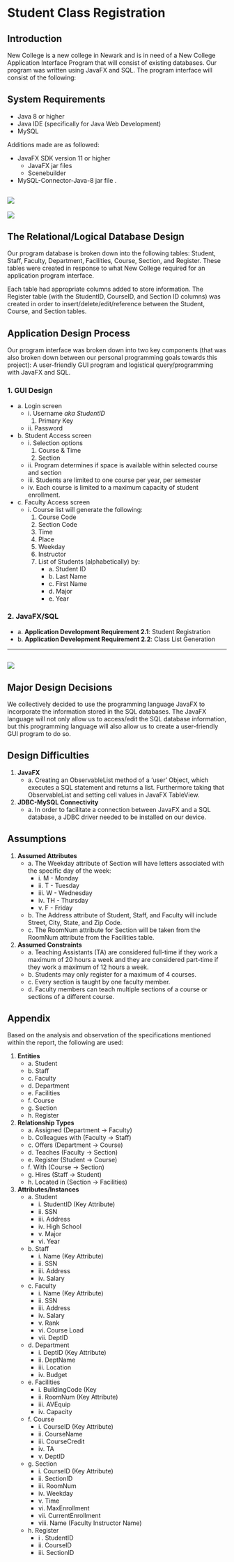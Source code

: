 # Student Class Registration

## Introduction

New College is a new college in Newark and is in need of a New College Application Interface Program that will consist of existing databases. Our program was written using JavaFX and SQL. The program interface will consist of the following:

## System Requirements

- Java 8 or higher
- Java IDE (specifically for Java Web Development)
- MySQL

Additions made are as followed:

- JavaFX SDK version 11 or higher
  - JavaFX jar files
  - Scenebuilder
- MySQL-Connector-Java-8 jar file .

## ![](images/er-diagram.png)

![](images/relational-schema.png)

## The Relational/Logical Database Design

Our program database is broken down into the following tables: Student, Staff, Faculty, Department, Facilities, Course, Section, and Register. These tables were created in response to what New College required for an application program interface.

Each table had appropriate columns added to store information. The Register table (with the StudentID, CourseID, and Section ID columns) was created in order to
insert/delete/edit/reference between the Student, Course, and Section tables.

## Application Design Process

Our program interface was broken down into two key components (that was also broken down between our personal programming goals towards this project): A user-friendly GUI program and logistical query/programming with JavaFX and SQL.

### 1. GUI Design

- a. Login screen
  - i. Username _aka_ _StudentID_
    1. Primary Key
  - ii. Password
- b. Student Access screen
  - i. Selection options
    1. Course & Time
    2. Section
  - ii. Program determines if space is available within selected course and section
  - iii. Students are limited to one course per year, per semester
  - iv. Each course is limited to a maximum capacity of student enrollment.
- c. Faculty Access screen
  - i. Course list will generate the following:
    1. Course Code
    2. Section Code
    3. Time
    4. Place
    5. Weekday
    6. Instructor
    7. List of Students (alphabetically) by:
       - a. Student ID
       - b. Last Name
       - c. First Name
       - d. Major
       - e. Year

### 2. JavaFX/SQL

- a. **Application Development Requirement 2.1**: Student Registration
- b. **Application Development Requirement 2.2**: Class List Generation

---

## ![](images/application-workflow-diagram.png)

## Major Design Decisions

We collectively decided to use the programming language JavaFX to incorporate the information stored in the SQL databases. The JavaFX language will not only allow us to access/edit the SQL database information, but this programming language will also allow us to create a user-friendly GUI program to do so.

## Design Difficulties

1. **JavaFX**
   - a. Creating an ObservableList method of a ‘user’ Object, which executes a SQL statement and returns a list. Furthermore taking that ObservableList and setting cell values in JavaFX TableView.
2. **JDBC-MySQL Connectivity**
   - a. In order to facilitate a connection between JavaFX and a SQL database, a JDBC driver needed to be installed on our device.

## Assumptions

1. **Assumed Attributes**
   - a. The Weekday attribute of Section will have letters associated with the specific day of the week:
     - i. M - Monday
     - ii. T - Tuesday
     - iii. W - Wednesday
     - iv. TH - Thursday
     - v. F - Friday
   - b. The Address attribute of Student, Staff, and Faculty will include Street, City, State, and Zip Code.
   - c. The RoomNum attribute for Section will be taken from the RoomNum attribute from the Facilities table.
2. **Assumed Constraints**
   - a. Teaching Assistants (TA) are considered full-time if they work a maximum of 20 hours a week and they are considered part-time if they work a maximum of 12 hours a week.
   - b. Students may only register for a maximum of 4 courses.
   - c. Every section is taught by one faculty member.
   - d. Faculty members can teach multiple sections of a course or sections of a different course.

## Appendix

Based on the analysis and observation of the specifications mentioned within the report, the following are used:

1. **Entities**
   - a. Student
   - b. Staff
   - c. Faculty
   - d. Department
   - e. Facilities
   - f. Course
   - g. Section
   - h. Register
2. **Relationship Types**
   - a. Assigned (Department → Faculty)
   - b. Colleagues with (Faculty → Staff)
   - c. Offers (Department → Course)
   - d. Teaches (Faculty → Section)
   - e. Register (Student → Course)
   - f. With (Course → Section)
   - g. Hires (Staff → Student)
   - h. Located in (Section → Facilities)
3. **Attributes/Instances**
   - a. Student
     - i. StudentID (Key Attribute)
     - ii. SSN
     - iii. Address
     - iv. High School
     - v. Major
     - vi. Year
   - b. Staff
     - i. Name (Key Attribute)
     - ii. SSN
     - iii. Address
     - iv. Salary
   - c. Faculty
     - i. Name (Key Attribute)
     - ii. SSN
     - iii. Address
     - iv. Salary
     - v. Rank
     - vi. Course Load
     - vii. DeptID
   - d. Department
     - i. DeptID (Key Attribute)
     - ii. DeptName
     - iii. Location
     - iv. Budget
   - e. Facilities
     - i. BuildingCode (Key
     - ii. RoomNum (Key Attribute)
     - iii. AVEquip
     - iv. Capacity
   - f. Course
     - i. CourseID (Key Attribute)
     - ii. CourseName
     - iii. CourseCredit
     - iv. TA
     - v. DeptID
   - g. Section
     - i. CourseID (Key Attribute)
     - ii. SectionID
     - iii. RoomNum
     - iv. Weekday
     - v. Time
     - vi. MaxEnrollment
     - vii. CurrentEnrollment
     - viii. Name (Faculty Instructor Name)
   - h. Register
     - i . StudentID
     - ii. CourseID
     - iii. SectionID
